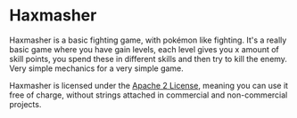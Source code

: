 Haxmasher
==============

Haxmasher is a basic fighting game, with pokémon like fighting. It's a really basic game where you have gain levels, each level gives you x amount of skill points, you spend these in different skills and then try to kill the enemy. Very simple mechanics for a very simple game.


Haxmasher is licensed under the [Apache 2 License](http://www.apache.org/licenses/LICENSE-2.0.html), meaning you
can use it free of charge, without strings attached in commercial and non-commercial projects.

